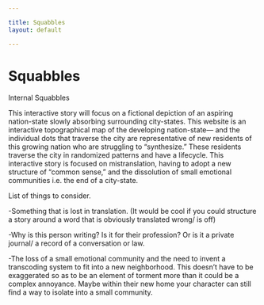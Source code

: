 ```yaml
---

title: Squabbles
layout: default

---
```


# Squabbles

Internal Squabbles

This interactive story will focus on a fictional depiction of an aspiring nation-state slowly absorbing surrounding city-states. This website is an interactive topographical map of the developing nation-state— and the individual dots that traverse the city are representative of new residents of this growing nation who are struggling to “synthesize.” These residents traverse the city in randomized patterns and have a lifecycle. This interactive story is focused on mistranslation, having to adopt a new structure of “common sense,” and the dissolution of small emotional communities i.e. the end of a city-state. 

List of things to consider. 

-Something that is lost in translation. (It would be cool if you could structure a story around a word that is obviously translated wrong/ is off) 

-Why is this person writing? Is it for their profession? Or is it a private journal/ a record of a conversation or law. 

-The loss of a small emotional community and the need to invent a transcoding system to fit into a new neighborhood. This doesn’t have to be exaggerated so as to be an element of torment more than it could be a complex annoyance. 
Maybe within their new home your character can still find a way to isolate into a small community. 

